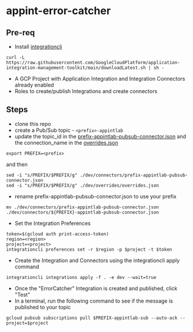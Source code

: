 # appint-error-catcher

## Pre-req
- Install [integrationcli](https://github.com/GoogleCloudPlatform/application-integration-management-toolkit)
```
curl -L https://raw.githubusercontent.com/GoogleCloudPlatform/application-integration-management-toolkit/main/downloadLatest.sh | sh -
```
- A GCP Project with Application Integration and Integration Connectors already enabled
- Roles to create/publish Integrations and create connectors

## Steps
- clone this repo
- create a Pub/Sub topic - `<prefix>-appintlab`
- update the topic_id in the [prefix-appintlab-pubsub-connector.json](./dev/connectors/prefix-appintlab-pubsub-connector.json) and the connection_name in the [overrides.json](./dev/overrides/overrides.json)
```
export PREFIX=<prefix>
```
and then
```
sed -i "s/PREFIX/$PREFIX/g" ./dev/connectors/prefix-appintlab-pubsub-connector.json
sed -i "s/PREFIX/$PREFIX/g" ./dev/overrides/overrides.json
```
- rename prefix-appintlab-pubsub-connector.json to use your prefix

```
mv ./dev/connectors/prefix-appintlab-pubsub-connector.json ./dev/connectors/${PREFIX}-appintlab-pubsub-connector.json
```

- Set the Integration Preferences

```
token=$(gcloud auth print-access-token)
region=<region>
project=<project>
integrationcli preferences set -r $region -p $project -t $token
```
- Create the Integration and Connectors using the integrationcli apply command

```
integrationcli integrations apply -f . -e dev --wait=true
```

- Once the "ErrorCatcher" Integration is created and published, click "Test"
- In a terminal, run the following command to see if the message is published to your topic
```
gcloud pubsub subscriptions pull $PREFIX-appintlab-sub --auto-ack --project=$project
```
